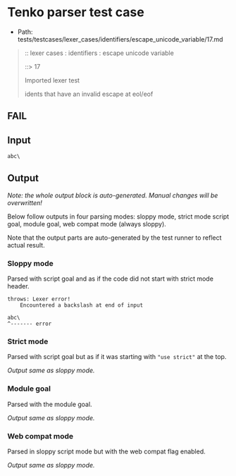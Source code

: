 # Tenko parser test case

- Path: tests/testcases/lexer_cases/identifiers/escape_unicode_variable/17.md

> :: lexer cases : identifiers : escape unicode variable
>
> ::> 17
>
> Imported lexer test
>
> idents that have an invalid escape at eol/eof

## FAIL

## Input

`````js
abc\
`````

## Output

_Note: the whole output block is auto-generated. Manual changes will be overwritten!_

Below follow outputs in four parsing modes: sloppy mode, strict mode script goal, module goal, web compat mode (always sloppy).

Note that the output parts are auto-generated by the test runner to reflect actual result.

### Sloppy mode

Parsed with script goal and as if the code did not start with strict mode header.

`````
throws: Lexer error!
    Encountered a backslash at end of input

abc\
^------- error
`````

### Strict mode

Parsed with script goal but as if it was starting with `"use strict"` at the top.

_Output same as sloppy mode._

### Module goal

Parsed with the module goal.

_Output same as sloppy mode._

### Web compat mode

Parsed in sloppy script mode but with the web compat flag enabled.

_Output same as sloppy mode._
